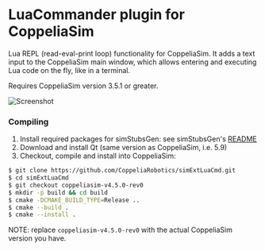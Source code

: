 # LuaCommander plugin for CoppeliaSim

Lua REPL (read-eval-print loop) functionality for CoppeliaSim. It adds a text input to the CoppeliaSim main window, which allows entering and executing Lua code on the fly, like in a terminal.

Requires CoppeliaSim version 3.5.1 or greater.

![Screenshot](LuaCommander.gif)

### Compiling

1. Install required packages for simStubsGen: see simStubsGen's [README](https://github.com/CoppeliaRobotics/include/blob/master/simStubsGen/README.md)
2. Download and install Qt (same version as CoppeliaSim, i.e. 5.9)
3. Checkout, compile and install into CoppeliaSim:
```sh
$ git clone https://github.com/CoppeliaRobotics/simExtLuaCmd.git
$ cd simExtLuaCmd
$ git checkout coppeliasim-v4.5.0-rev0
$ mkdir -p build && cd build
$ cmake -DCMAKE_BUILD_TYPE=Release ..
$ cmake --build .
$ cmake --install .
```

NOTE: replace `coppeliasim-v4.5.0-rev0` with the actual CoppeliaSim version you have.
